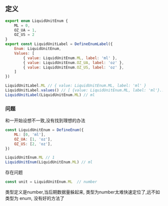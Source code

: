 ## 定义

```js
export enum LiquidUnitEnum {
    ML = 0,
    OZ_UA = 1,
    OZ_US = 2
}
export const LiquidUnitLabel = DefineEnumLabel({
    Enum: LiquidUnitEnum,
    Values: [
        { value: LiquidUnitEnum.ML, label: 'ml' },
        { value: LiquidUnitEnum.OZ_UA, label: 'oz' },
        { value: LiquidUnitEnum.OZ_US, label: 'oz' },
    ]
})

LiquidUnitLabel.ML // { value: LiquidUnitEnum.ML, label: 'ml' }
LiquidUnitLabel.values() // [ {value: LiquidUnitEnum.ML, label: 'ml'}... ]
LiquidUnitLabel(LiquidUnitEnum.ML) // ml

```

### 问题
和一开始设想不一致,没有找到理想的办法

```js
const LiquidUnitEnum = DefineEnum({
    ML: [0, 'ml'],
    OZ_UA: [1, 'oz'],
    OZ_US: [2, 'oz'],
})

LiquidUnitEnum.ML // 1
LiquidUnitEnum(LiquidUnitEnum.ML) // ml
```

存在问题
```js
const unit = LiquidUnitEnum.ML  // number
```
类型定义是number,当后期数据量躲起来, 类型为number太难快速定位了,远不如 类型为 enum, 没有好的方法了
